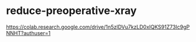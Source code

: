 # reduce-preoperative-xray

https://colab.research.google.com/drive/1n5zlDVu7kzLD0xIQKS91Z73Ic9gPNNHT?authuser=1
